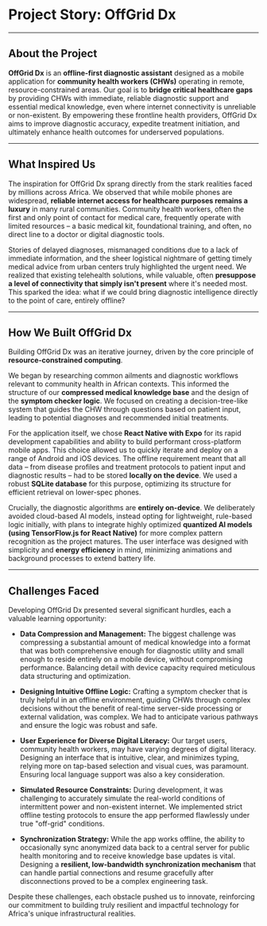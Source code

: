 # Project Story: OffGrid Dx

---

## About the Project

**OffGrid Dx** is an **offline-first diagnostic assistant** designed as a mobile application for **community health workers (CHWs)** operating in remote, resource-constrained areas. Our goal is to **bridge critical healthcare gaps** by providing CHWs with immediate, reliable diagnostic support and essential medical knowledge, even where internet connectivity is unreliable or non-existent. By empowering these frontline health providers, OffGrid Dx aims to improve diagnostic accuracy, expedite treatment initiation, and ultimately enhance health outcomes for underserved populations.

---

## What Inspired Us

The inspiration for OffGrid Dx sprang directly from the stark realities faced by millions across Africa. We observed that while mobile phones are widespread, **reliable internet access for healthcare purposes remains a luxury** in many rural communities. Community health workers, often the first and only point of contact for medical care, frequently operate with limited resources – a basic medical kit, foundational training, and often, no direct line to a doctor or digital diagnostic tools.

Stories of delayed diagnoses, mismanaged conditions due to a lack of immediate information, and the sheer logistical nightmare of getting timely medical advice from urban centers truly highlighted the urgent need. We realized that existing telehealth solutions, while valuable, often **presuppose a level of connectivity that simply isn't present** where it's needed most. This sparked the idea: what if we could bring diagnostic intelligence directly to the point of care, entirely offline?

---

## How We Built OffGrid Dx

Building OffGrid Dx was an iterative journey, driven by the core principle of **resource-constrained computing**.

We began by researching common ailments and diagnostic workflows relevant to community health in African contexts. This informed the structure of our **compressed medical knowledge base** and the design of the **symptom checker logic**. We focused on creating a decision-tree-like system that guides the CHW through questions based on patient input, leading to potential diagnoses and recommended initial treatments.

For the application itself, we chose **React Native with Expo** for its rapid development capabilities and ability to build performant cross-platform mobile apps. This choice allowed us to quickly iterate and deploy on a range of Android and iOS devices. The offline requirement meant that all data – from disease profiles and treatment protocols to patient input and diagnostic results – had to be stored **locally on the device**. We used a robust **SQLite database** for this purpose, optimizing its structure for efficient retrieval on lower-spec phones.

Crucially, the diagnostic algorithms are **entirely on-device**. We deliberately avoided cloud-based AI models, instead opting for lightweight, rule-based logic initially, with plans to integrate highly optimized **quantized AI models (using TensorFlow.js for React Native)** for more complex pattern recognition as the project matures. The user interface was designed with simplicity and **energy efficiency** in mind, minimizing animations and background processes to extend battery life.

---

## Challenges Faced

Developing OffGrid Dx presented several significant hurdles, each a valuable learning opportunity:

* **Data Compression and Management:** The biggest challenge was compressing a substantial amount of medical knowledge into a format that was both comprehensive enough for diagnostic utility and small enough to reside entirely on a mobile device, without compromising performance. Balancing detail with device capacity required meticulous data structuring and optimization.

* **Designing Intuitive Offline Logic:** Crafting a symptom checker that is truly helpful in an offline environment, guiding CHWs through complex decisions without the benefit of real-time server-side processing or external validation, was complex. We had to anticipate various pathways and ensure the logic was robust and safe.

* **User Experience for Diverse Digital Literacy:** Our target users, community health workers, may have varying degrees of digital literacy. Designing an interface that is intuitive, clear, and minimizes typing, relying more on tap-based selection and visual cues, was paramount. Ensuring local language support was also a key consideration.

* **Simulated Resource Constraints:** During development, it was challenging to accurately simulate the real-world conditions of intermittent power and non-existent internet. We implemented strict offline testing protocols to ensure the app performed flawlessly under true "off-grid" conditions.

* **Synchronization Strategy:** While the app works offline, the ability to occasionally sync anonymized data back to a central server for public health monitoring and to receive knowledge base updates is vital. Designing a **resilient, low-bandwidth synchronization mechanism** that can handle partial connections and resume gracefully after disconnections proved to be a complex engineering task.

Despite these challenges, each obstacle pushed us to innovate, reinforcing our commitment to building truly resilient and impactful technology for Africa's unique infrastructural realities.
